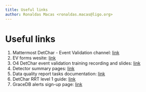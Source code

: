 ```yaml
---
title: Useful links
author: Ronaldas Macas <ronaldas.macas@ligo.org>
---
```


# Useful links

1. Mattermost DetChar - Event Validation channel: [link](https://chat.ligo.org/ligo/channels/detchar---event-validation)
2. EV forms wesite: [link](https://dqr.ligo.caltech.edu/ev_forms)
3. O4 DetChar event validation training recording and slides: [link](https://dcc.ligo.org/LIGO-G2300839)
4. Detector summary pages: [link](https://ldas-jobs.ligo.caltech.edu/~detchar/summary/)
5. Data quality report tasks documentation: [link](https://detchar.docs.ligo.org/dqrtasks/)
6. DetChar RRT level 1 guide: [link](https://wiki.ligo.org/DetChar/O4RRTlevel1guide)
7. GraceDB alerts sign-up page: [link](https://emfollow.docs.ligo.org/followup-advocate-guide/preparation.html#a-sign-up-for-gracedb-alerts)
